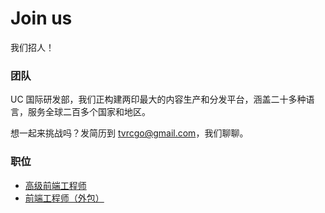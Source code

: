 # Join us

我们招人！

### 团队

UC 国际研发部，我们正构建两印最大的内容生产和分发平台，涵盖二十多种语言，服务全球二百多个国家和地区。

想一起来挑战吗？发简历到 tvrcgo@gmail.com，我们聊聊。

### 职位

- [高级前端工程师](senior-front-end-engineer.md)
- [前端工程师（外包）](front-end-outsource.md)
